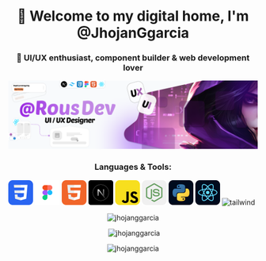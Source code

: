 <h1 align="center">
  🌆 Welcome to my digital home, I'm @JhojanGgarcia
</h1>
<h3 align="center">
  💜 UI/UX enthusiast, component builder & web development lover
</h3>

<p align="center">
  <img src="/public/Banner.png"   alt="me" />
</p>


<h3 align="center" >Languages & Tools:</h3>
<p align="center" style="display: flex;">
<a>
    <img src="/public/css.png" alt="css" width="50" height="50" />
    <img src="/public/figma.png" alt="figma" width="50" height="50" />
    <img src="/public/html.png" alt="html5" width="50" height="50" />
    <img src="/public/nextjs.png" alt="nextjs" width="50" height="50" />
    <img src="/public/javascript.png" alt="javascript" width="50" height="50" />
    <img src="/public/nodejs.png" alt="nodejs" width="50" height="50" />
    <img src="/public/python.png" alt="python" width="50" height="50" />
    <img src="/public/react.png" alt="react" width="50" height="50" />
    <img src="https://www.vectorlogo.zone/logos/tailwindcss/tailwindcss-icon.svg" alt="tailwind" width="50" height="50" />
</a>
</p>


<p align="center">
  <img src="https://github-readme-stats.vercel.app/api/top-langs?username=jhojanggarcia&show_icons=true&theme=radical&layout=compact" alt="jhojanggarcia" />
</p>


<p align="center">
  &nbsp;<img src="https://github-readme-stats.vercel.app/api?username=jhojanggarcia&show_icons=true&theme=radical" alt="jhojanggarcia" />
</p>


<p align="center">
  <img src="https://github-readme-streak-stats.herokuapp.com/?user=jhojanggarcia&theme=radical" alt="jhojanggarcia" />
</p>

